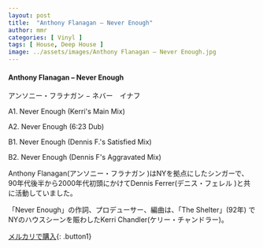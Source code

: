 ```yaml
---
layout: post
title:  "Anthony Flanagan – Never Enough"
author: mmr
categories: [ Vinyl ]
tags: [ House, Deep House ]
image: ../assets/images/Anthony Flanagan – Never Enough.jpg
---
```


#### Anthony Flanagan – Never Enough

アンソニー・フラナガン − ネバー　イナフ

A1. Never Enough (Kerri's Main Mix)

A2. Never Enough (6:23 Dub)

B1. Never Enough (Dennis F.'s Satisfied Mix)

B2. Never Enough (Dennis F's Aggravated Mix)

Anthony Flanagan(アンソニー・フラナガン )はNYを拠点にしたシンガーで、90年代後半から2000年代初頭にかけてDennis Ferrer(デニス・フェレル )と共に活動していました。

「Never Enough」の作詞、プロデューサー、編曲は、「The Shelter」(92年) でNYのハウスシーンを賑わしたKerri Chandler(ケリー・チャンドラー)。


[メルカリで購入](https://jp.mercari.com/item/m90769743680){: .button1}

